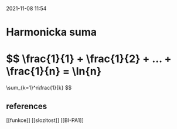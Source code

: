 2021-11-08 11:54

# Harmonicka suma
$$
\frac{1}{1} + \frac{1}{2} + ... + \frac{1}{n} = \ln{n}
=
\sum_{k=1}^n\frac{1}{k}
$$

## references
[[funkce]]
[[slozitost]]
[[BI-PA1]]